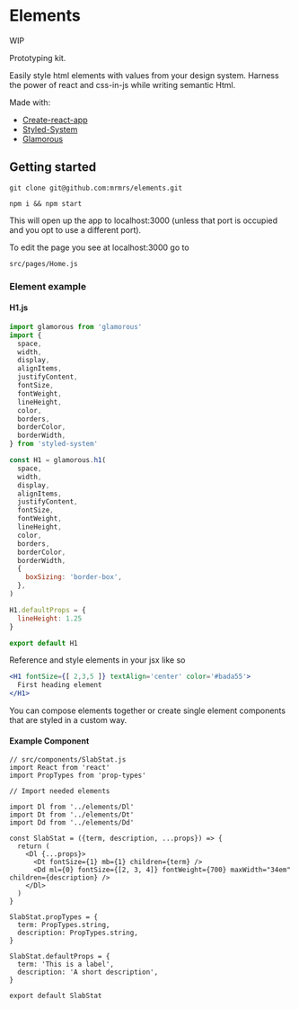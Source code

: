 # Elements

WIP

Prototyping kit.

Easily style html elements with values from your design system.
Harness the power of react and css-in-js while writing semantic Html.

Made with:

- [Create-react-app](https://github.com/facebook/create-react-app)
- [Styled-System](https://jxnblk.com/styled-system)
- [Glamorous](https://github.com/paypal/glamorous)

## Getting started

```
git clone git@github.com:mrmrs/elements.git
```

```
npm i && npm start
```

This will open up the app to localhost:3000 (unless that port is occupied and you opt to use a different port).

To edit the page you see at localhost:3000 go to 
```
src/pages/Home.js
```


### Element example

#### H1.js

```js
import glamorous from 'glamorous'
import {
  space,
  width,
  display,
  alignItems,
  justifyContent,
  fontSize,
  fontWeight,
  lineHeight,
  color,
  borders,
  borderColor,
  borderWidth,
} from 'styled-system'

const H1 = glamorous.h1(
  space,
  width,
  display,
  alignItems,
  justifyContent,
  fontSize,
  fontWeight,
  lineHeight,
  color,
  borders,
  borderColor,
  borderWidth,
  {
    boxSizing: 'border-box',
  },
)

H1.defaultProps = {
  lineHeight: 1.25
}

export default H1
```

Reference and style elements in your jsx like so
```jsx
<H1 fontSize={[ 2,3,5 ]} textAlign='center' color='#bada55'>
  First heading element
</H1>
```

You can compose elements together or create single element components
that are styled in a custom way. 

#### Example Component

```
// src/components/SlabStat.js
import React from 'react'
import PropTypes from 'prop-types'

// Import needed elements

import Dl from '../elements/Dl'
import Dt from '../elements/Dt'
import Dd from '../elements/Dd'

const SlabStat = ({term, description, ...props}) => {
  return (
    <Dl {...props}>
      <Dt fontSize={1} mb={1} children={term} />
      <Dd ml={0} fontSize={[2, 3, 4]} fontWeight={700} maxWidth="34em" children={description} />
    </Dl>
  )
}

SlabStat.propTypes = {
  term: PropTypes.string,
  description: PropTypes.string,
}

SlabStat.defaultProps = {
  term: 'This is a label',
  description: 'A short description',
}

export default SlabStat
```

